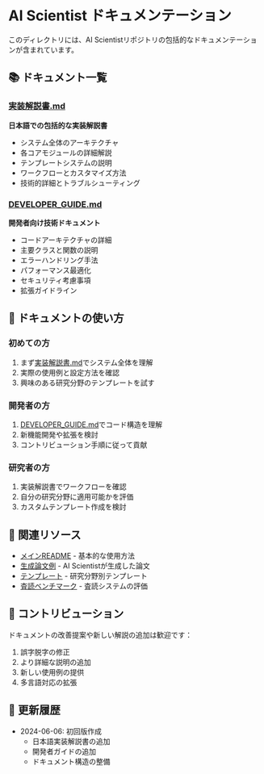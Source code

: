 # AI Scientist ドキュメンテーション

このディレクトリには、AI Scientistリポジトリの包括的なドキュメンテーションが含まれています。

## 📚 ドキュメント一覧

### [実装解説書.md](./実装解説書.md)
**日本語での包括的な実装解説書**
- システム全体のアーキテクチャ
- 各コアモジュールの詳細解説
- テンプレートシステムの説明
- ワークフローとカスタマイズ方法
- 技術的詳細とトラブルシューティング

### [DEVELOPER_GUIDE.md](./DEVELOPER_GUIDE.md)  
**開発者向け技術ドキュメント**
- コードアーキテクチャの詳細
- 主要クラスと関数の説明
- エラーハンドリング手法
- パフォーマンス最適化
- セキュリティ考慮事項
- 拡張ガイドライン

## 🎯 ドキュメントの使い方

### 初めての方
1. まず[実装解説書.md](./実装解説書.md)でシステム全体を理解
2. 実際の使用例と設定方法を確認
3. 興味のある研究分野のテンプレートを試す

### 開発者の方
1. [DEVELOPER_GUIDE.md](./DEVELOPER_GUIDE.md)でコード構造を理解
2. 新機能開発や拡張を検討
3. コントリビューション手順に従って貢献

### 研究者の方
1. 実装解説書でワークフローを確認
2. 自分の研究分野に適用可能かを評価
3. カスタムテンプレート作成を検討

## 🔗 関連リソース

- [メインREADME](../README.md) - 基本的な使用方法
- [生成論文例](../example_papers/) - AI Scientistが生成した論文
- [テンプレート](../templates/) - 研究分野別テンプレート
- [査読ベンチマーク](../review_iclr_bench/) - 査読システムの評価

## 🤝 コントリビューション

ドキュメントの改善提案や新しい解説の追加は歓迎です：

1. 誤字脱字の修正
2. より詳細な説明の追加
3. 新しい使用例の提供
4. 多言語対応の拡張

## 📝 更新履歴

- 2024-06-06: 初回版作成
  - 日本語実装解説書の追加
  - 開発者ガイドの追加
  - ドキュメント構造の整備